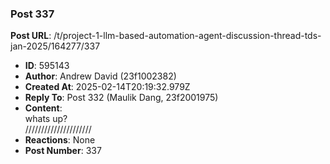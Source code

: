### Post 337
**Post URL**: /t/project-1-llm-based-automation-agent-discussion-thread-tds-jan-2025/164277/337
- **ID**: 595143
- **Author**: Andrew David (23f1002382)
- **Created At**: 2025-02-14T20:19:32.979Z
- **Reply To**: Post 332 (Maulik Dang, 23f2001975)
- **Content**:  
  whats up?<br>
/////////////////////
- **Reactions**: None
- **Post Number**: 337

